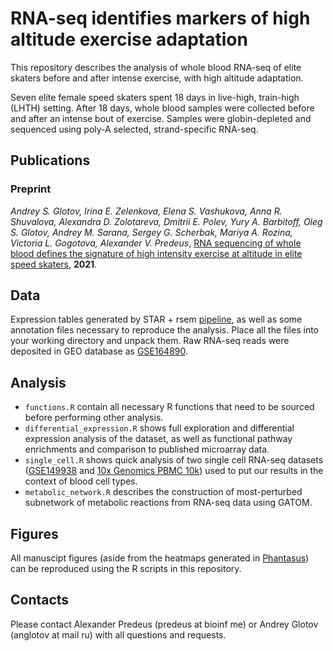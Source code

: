 # RNA-seq identifies markers of high altitude exercise adaptation 

This repository describes the analysis of whole blood RNA-seq of elite skaters before and after intense exercise, with high altitude adaptation.

Seven elite female speed skaters spent 18 days in live-high, train-high (LHTH) setting. After 18 days, whole blood samples were collected before and after an intense bout of exercise. Samples were globin-depleted and sequenced using poly-A selected, strand-specific RNA-seq. 

## Publications

### Preprint

*Andrey S. Glotov, Irina E. Zelenkova, Elena S. Vashukova, Anna R. Shuvalova, Alexandra D. Zolotareva, Dmitrii E. Polev, Yury A. Barbitoff, Oleg S. Glotov, Andrey M. Sarana, Sergey G. Scherbak, Mariya A. Rozina, Victoria L. Gogotova, Alexander V. Predeus*, [RNA sequencing of whole blood defines the signature of high intensity exercise at altitude in elite speed skaters](https://www.medrxiv.org/content/10.1101/2021.07.05.21259966v1), **2021**.

## Data

Expression tables generated by STAR + rsem [pipeline](https://github.com/apredeus/rnaquant), as well as some annotation files necessary to reproduce the analysis. Place all the files into your working directory and unpack them. Raw RNA-seq reads were deposited in GEO database as [GSE164890](https://www.ncbi.nlm.nih.gov/geo/query/acc.cgi?acc=GSE164890).

## Analysis

  * `functions.R` contain all necessary R functions that need to be sourced before performing other analysis. 
  * `differential_expression.R` shows full exploration and differential expression analysis of the dataset, as well as functional pathway enrichments and comparison to published microarray data. 
  * `single_cell.R` shows quick analysis of two single cell RNA-seq datasets ([GSE149938](https://www.ncbi.nlm.nih.gov/geo/query/acc.cgi?acc=GSE149938) and [10x Genomics PBMC 10k](https://support.10xgenomics.com/single-cell-gene-expression/datasets/4.0.0/SC3_v3_NextGem_DI_PBMC_10K)) used to put our results in the context of blood cell types. 
  * `metabolic_network.R` describes the construction of most-perturbed subnetwork of metabolic reactions from RNA-seq data using GATOM.  

## Figures

All manuscipt figures (aside from the heatmaps generated in [Phantasus](http://genome.ifmo.ru/phantasus-dev/)) can be reproduced using the R scripts in this repository.

## Contacts 

Please contact Alexander Predeus (predeus at bioinf me) or Andrey Glotov (anglotov at mail ru) with all questions and requests.
